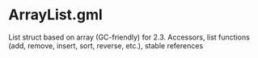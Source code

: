 # ArrayList.gml
List struct based on array (GC-friendly) for 2.3. Accessors, list functions (add, remove, insert, sort, reverse, etc.), stable references 
